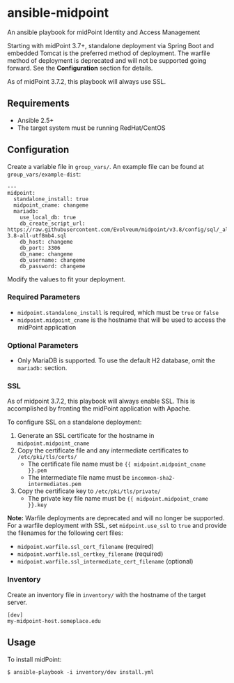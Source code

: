# ansible-midpoint

An ansible playbook for midPoint Identity and Access Management

Starting with midPoint 3.7+, standalone deployment via Spring Boot and embedded Tomcat is the preferred method of deployment. The warfile method of deployment is deprecated and will not be supported going forward. See the **Configuration** section for details.

As of midPoint 3.7.2, this playbook will always use SSL.

## Requirements

* Ansible 2.5+
* The target system must be running RedHat/CentOS

## Configuration

Create a variable file in `group_vars/`. An example file can be found at `group_vars/example-dist`:

```
---
midpoint:
  standalone_install: true
  midpoint_cname: changeme
  mariadb:
    use_local_db: true
    db_create_script_url: https://raw.githubusercontent.com/Evolveum/midpoint/v3.8/config/sql/_all/mysql-3.8-all-utf8mb4.sql
    db_host: changeme
    db_port: 3306
    db_name: changeme
    db_username: changeme
    db_password: changeme
```

Modify the values to fit your deployment.

### Required Parameters

* `midpoint.standalone_install` is required, which must be `true` or `false`
* `midpoint.midpoint_cname` is the hostname that will be used to access the midPoint application

### Optional Parameters

* Only MariaDB is supported. To use the default H2 database, omit the `mariadb:` section.

### SSL

As of midpoint 3.7.2, this playbook will always enable SSL. This is accomplished by fronting the midPoint application with Apache.

To configure SSL on a standalone deployment:
1. Generate an SSL certificate for the hostname in `midpoint.midpoint_cname`
1. Copy the certificate file and any intermediate certificates to `/etc/pki/tls/certs/`
   * The certificate file name must be `{{ midpoint.midpoint_cname }}.pem`
   * The intermediate file name must be `incommon-sha2-intermediates.pem`
1. Copy the certificate key to `/etc/pki/tls/private/`
   * The private key file name must be `{{ midpoint.midpoint_cname }}.key`

**Note:** Warfile deployments are deprecated and will no longer be supported.  
For a warfile deployment with SSL, set `midpoint.use_ssl` to `true` and provide the filenames for the following cert files:
  * `midpoint.warfile.ssl_cert_filename` (required)
  * `midpoint.warfile.ssl_certkey_filename` (required)
  * `midpoint.warfile.ssl_intermediate_cert_filename` (optional)

### Inventory

Create an inventory file in `inventory/` with the hostname of the target server.

```
[dev]
my-midpoint-host.someplace.edu
```

## Usage

To install midPoint:

```
$ ansible-playbook -i inventory/dev install.yml
```
